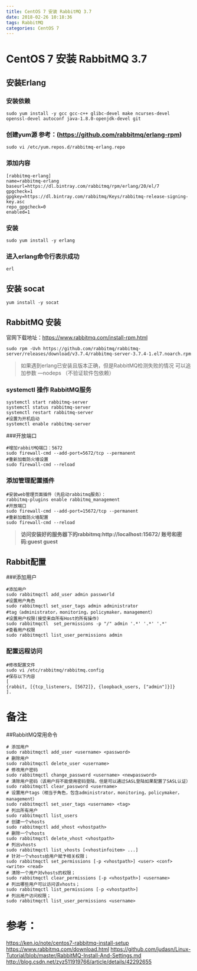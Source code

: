```yaml
---
title: CentOS 7 安装 RabbitMQ 3.7
date: 2018-02-26 10:18:36
tags: RabbitMQ
categories: CentOS 7 
---
```


# CentOS 7 安装 RabbitMQ 3.7
## 安装Erlang
### 安装依赖
```
sudo yum install -y gcc gcc-c++ glibc-devel make ncurses-devel openssl-devel autoconf java-1.8.0-openjdk-devel git
```
### 创建yum源 参考：(https://github.com/rabbitmq/erlang-rpm)
```
sudo vi /etc/yum.repos.d/rabbitmq-erlang.repo
```
<!--more-->
### 添加内容
```
[rabbitmq-erlang]
name=rabbitmq-erlang
baseurl=https://dl.bintray.com/rabbitmq/rpm/erlang/20/el/7
gpgcheck=1
gpgkey=https://dl.bintray.com/rabbitmq/Keys/rabbitmq-release-signing-key.asc
repo_gpgcheck=0
enabled=1
```
### 安装
```
sudo yum install -y erlang
```
### 进入erlang命令行表示成功
```
erl
```
## 安装 socat
```
yum install -y socat
```
## RabbitMQ 安装
官网下载地址：https://www.rabbitmq.com/install-rpm.html

```
sudo rpm -Uvh https://github.com/rabbitmq/rabbitmq-server/releases/download/v3.7.4/rabbitmq-server-3.7.4-1.el7.noarch.rpm
```
>如果遇到erlang已安装且版本正确，但是RabbitMQ检测失败的情况
可以追加参数 —nodeps （不验证软件包依赖）

### systemctl 操作 RabbitMQ服务
```
systemctl start rabbitmq-server
systemctl status rabbitmq-server
systemctl restart rabbitmq-server
#设置为开机启动
systemctl enable rabbitmq-server
```

###开放端口
```
#增加rabbitMQ端口：5672
sudo firewall-cmd --add-port=5672/tcp --permanent
#重新加载防火墙设置
sudo firewall-cmd --reload
```

### 添加管理配置插件
```
#安装web管理页面插件（先启动rabbitmq服务）：
rabbitmq-plugins enable rabbitmq_management
#开放端口
sudo firewall-cmd --add-port=15672/tcp --permanent
#重新加载防火墙配置
sudo firewall-cmd --reload
```
>**访问安装好的服务器下的rabbitmq:http://localhost:15672/ 账号和密码:guest guest**

## Rabbit配置
###添加用户
```
#添加用户
sudo rabbitmqctl add_user admin passworld
#设置用户角色
sudo rabbitmqctl set_user_tags admin administrator
#tag（administrator，monitoring，policymaker，management）
#设置用户权限(接受来自所有Host的所有操作)
sudo rabbitmqctl  set_permissions -p "/" admin '.*' '.*' '.*'  
#查看用户权限
sudo rabbitmqctl list_user_permissions admin
```
### 配置远程访问
```
#修改配置文件
sudo vi /etc/rabbitmq/rabbitmq.config 
#保存以下内容
[
{rabbit, [{tcp_listeners, [5672]}, {loopback_users, ["admin"]}]}
].
```
# 备注
##RabbitMQ常用命令
```
# 添加用户
sudo rabbitmqctl add_user <username> <password>  
# 删除用户
sudo rabbitmqctl delete_user <username>  
# 修改用户密码
sudo rabbitmqctl change_password <username> <newpassword>  
# 清除用户密码（该用户将不能使用密码登陆，但是可以通过SASL登陆如果配置了SASL认证）
sudo rabbitmqctl clear_password <username> 
# 设置用户tags（相当于角色，包含administrator，monitoring，policymaker，management）
sudo rabbitmqctl set_user_tags <username> <tag>
# 列出所有用户
sudo rabbitmqctl list_users  
# 创建一个vhosts
sudo rabbitmqctl add_vhost <vhostpath>  
# 删除一个vhosts
sudo rabbitmqctl delete_vhost <vhostpath>  
# 列出vhosts
sudo rabbitmqctl list_vhosts [<vhostinfoitem> ...]  
# 针对一个vhosts给用户赋予相关权限；
sudo rabbitmqctl set_permissions [-p <vhostpath>] <user> <conf> <write> <read>  
# 清除一个用户对vhosts的权限；
sudo rabbitmqctl clear_permissions [-p <vhostpath>] <username>  
# 列出哪些用户可以访问该vhosts；
sudo rabbitmqctl list_permissions [-p <vhostpath>]   
# 列出用户访问权限；
sudo rabbitmqctl list_user_permissions <username>
```


# 参考：
https://ken.io/note/centos7-rabbitmq-install-setup
https://www.rabbitmq.com/download.html
https://github.com/judasn/Linux-Tutorial/blob/master/RabbitMQ-Install-And-Settings.md
http://blog.csdn.net/zyz511919766/article/details/42292655

